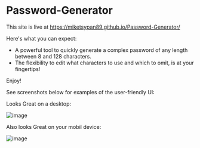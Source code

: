 # Password-Generator

This site is live at https://miketsypan89.github.io/Password-Generator/

Here's what you can expect:
- A powerful tool to quickly generate a complex password of any length between 8 and 128 characters.
- The flexibility to edit what characters to use and which to omit, is at your fingertips!

Enjoy!

See screenshots below for examples of the user-friendly UI:

Looks Great on a desktop:

![image](https://user-images.githubusercontent.com/124936942/224587421-9363260d-4e18-4030-ac02-98a42c59fde3.png)

Also looks Great on your mobil device:

![image](https://user-images.githubusercontent.com/124936942/224589208-2d7f1b92-c370-4edf-86bf-d10c88660b48.png)



